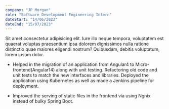```yaml
---
company: "JP Morgan"
role: "Software Development Engineering Intern"
dateStart: "14/06/2023"
dateEnd: "15/07/2023"
---
```


Sit amet consectetur adipisicing elit. Iure illo neque tempora, voluptatem est quaerat voluptas praesentium ipsa dolorem dignissimos nulla ratione distinctio quae maiores eligendi nostrum? Quibusdam, debitis voluptatum, lorem ipsum dolor.

- Helped in the migration of an application from Angular4 to Micro-frontend(Angular14) along with unit testing. Refactoring old code and unit tests to match the new interfaces and libraries. Deployed the application using Kubernetes as well as made a Jenkins pipeline for deployment.

- Improved the serving of static files in the frontend via using Ngnix instead of bulky Spring Boot.
